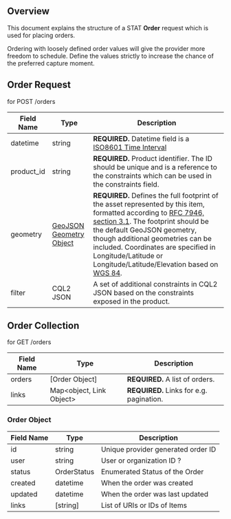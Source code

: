 ## Overview

This document explains the structure of a STAT **Order** request which is used for placing orders. 

Ordering with loosely defined order values will give the provider more freedom to schedule. Define the values strictly to increase the chance of the preferred capture moment.

## Order Request

for POST /orders

| Field Name | Type                                                                       | Description |
| ---------- | -------------------------------------------------------------------------- | ----------- |
| datetime       | string                                                                     | **REQUIRED.** Datetime field is a [ISO8601 Time Interval](https://en.wikipedia.org/wiki/ISO_8601#Time_intervals) |
| product_id         | string                                                                     | **REQUIRED.** Product identifier. The ID should be unique and is a reference to the constraints which can be used in the constraints field. |
| geometry   | [GeoJSON Geometry Object](https://tools.ietf.org/html/rfc7946#section-3.1) | **REQUIRED.** Defines the full footprint of the asset represented by this item, formatted according to [RFC 7946, section 3.1](https://tools.ietf.org/html/rfc7946#section-3.1). The footprint should be the default GeoJSON geometry, though additional geometries can be included. Coordinates are specified in Longitude/Latitude or Longitude/Latitude/Elevation based on [WGS 84](http://www.opengis.net/def/crs/OGC/1.3/CRS84). |
| filter | CQL2 JSON | A set of additional constraints in CQL2 JSON based on the constraints exposed in the product. |

## Order Collection

for GET /orders

| Field Name | Type                      | Description |
| ---------- | ------------------------- | ----------- |
| orders     | \[Order Object\]          | **REQUIRED.** A list of orders. |
| links      | Map\<object, Link Object> | **REQUIRED.** Links for e.g. pagination. |

### Order Object

| Field Name | Type | Description |
| ---------- | ---- | ----------- |
| id   | string | Unique provider generated order ID |
| user | string | User or organization ID ? |
| status | OrderStatus | Enumerated Status of the Order |
| created | datetime | When the order was created |
| updated | datetime | When the order was last updated |
| links    | [string] | List of URIs or IDs of Items |
